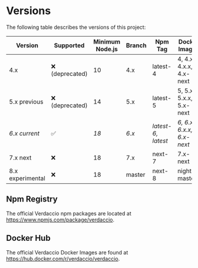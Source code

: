# Versions

The following table describes the versions of this project:

| Version          | Supported          | Minimum Node.js | Branch | Npm Tag            | Docker Images             |
| ---------------- | -------------------| --------------- | ------ | ------------------ | ------------------------- |
| 4.x              | :x: (deprecated)   | 10              | 4.x    | latest-4           | 4, 4.x, 4.x.x, 4.x-next   |
| 5.x previous     | :x: (deprecated)   | 14              | 5.x    | latest-5           | 5, 5.x, 5.x.x, 5.x-next   |
| _6.x current_    | :white_check_mark: | _18_            | _6.x_  | _latest-6, latest_ | _6, 6.x, 6.x.x, 6.x-next_ |
| 7.x next         | :x:                | 18              | 7.x    | next-7             | 7.x-next                  |
| 8.x experimental | :x:                | 18              | master | next-8             | nightly-master            |

## Npm Registry

The official Verdaccio npm packages are located at https://www.npmjs.com/package/verdaccio.

## Docker Hub

The official Verdaccio Docker Images are found at https://hub.docker.com/r/verdaccio/verdaccio.
